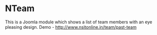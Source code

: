 NTeam
=====

This is a Joomla module which shows a list of team members with an eye pleasing design. Demo - http://www.nsitonline.in/team/past-team
